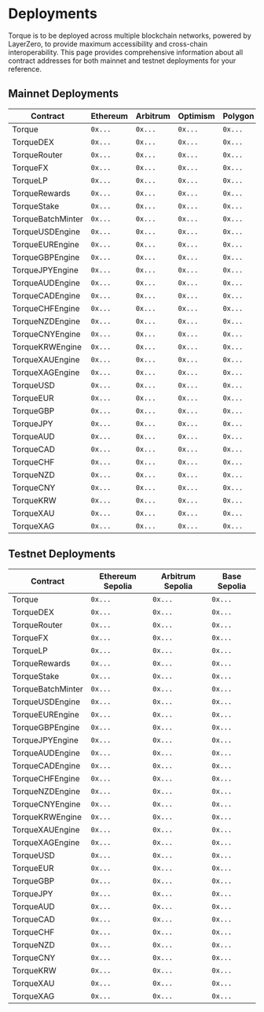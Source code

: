 # Deployments

<div class="intro-description">
Torque is to be deployed across multiple blockchain networks, powered by LayerZero, to provide maximum accessibility and cross-chain interoperability. This page provides comprehensive information about all contract addresses for both mainnet and testnet deployments for your reference.
</div>

## Mainnet Deployments

| Contract | Ethereum | Arbitrum | Optimism | Polygon | Base | BSC | Avalanche | Sonic | Abstract | Fraxtal |
|----------|----------|----------|----------|---------|------|-----|-----------|-------|----------|---------|
| Torque | `0x...` | `0x...` | `0x...` | `0x...` | `0x...` | `0x...` | `0x...` | `0x...` | `0x...` | `0x...` |
| TorqueDEX | `0x...` | `0x...` | `0x...` | `0x...` | `0x...` | `0x...` | `0x...` | `0x...` | `0x...` | `0x...` |
| TorqueRouter | `0x...` | `0x...` | `0x...` | `0x...` | `0x...` | `0x...` | `0x...` | `0x...` | `0x...` | `0x...` |
| TorqueFX | `0x...` | `0x...` | `0x...` | `0x...` | `0x...` | `0x...` | `0x...` | `0x...` | `0x...` | `0x...` |
| TorqueLP | `0x...` | `0x...` | `0x...` | `0x...` | `0x...` | `0x...` | `0x...` | `0x...` | `0x...` | `0x...` |
| TorqueRewards | `0x...` | `0x...` | `0x...` | `0x...` | `0x...` | `0x...` | `0x...` | `0x...` | `0x...` | `0x...` |
| TorqueStake | `0x...` | `0x...` | `0x...` | `0x...` | `0x...` | `0x...` | `0x...` | `0x...` | `0x...` | `0x...` |
| TorqueBatchMinter | `0x...` | `0x...` | `0x...` | `0x...` | `0x...` | `0x...` | `0x...` | `0x...` | `0x...` | `0x...` |
| TorqueUSDEngine | `0x...` | `0x...` | `0x...` | `0x...` | `0x...` | `0x...` | `0x...` | `0x...` | `0x...` | `0x...` |
| TorqueEUREngine | `0x...` | `0x...` | `0x...` | `0x...` | `0x...` | `0x...` | `0x...` | `0x...` | `0x...` | `0x...` |
| TorqueGBPEngine | `0x...` | `0x...` | `0x...` | `0x...` | `0x...` | `0x...` | `0x...` | `0x...` | `0x...` | `0x...` |
| TorqueJPYEngine | `0x...` | `0x...` | `0x...` | `0x...` | `0x...` | `0x...` | `0x...` | `0x...` | `0x...` | `0x...` |
| TorqueAUDEngine | `0x...` | `0x...` | `0x...` | `0x...` | `0x...` | `0x...` | `0x...` | `0x...` | `0x...` | `0x...` |
| TorqueCADEngine | `0x...` | `0x...` | `0x...` | `0x...` | `0x...` | `0x...` | `0x...` | `0x...` | `0x...` | `0x...` |
| TorqueCHFEngine | `0x...` | `0x...` | `0x...` | `0x...` | `0x...` | `0x...` | `0x...` | `0x...` | `0x...` | `0x...` |
| TorqueNZDEngine | `0x...` | `0x...` | `0x...` | `0x...` | `0x...` | `0x...` | `0x...` | `0x...` | `0x...` | `0x...` |
| TorqueCNYEngine | `0x...` | `0x...` | `0x...` | `0x...` | `0x...` | `0x...` | `0x...` | `0x...` | `0x...` | `0x...` |
| TorqueKRWEngine | `0x...` | `0x...` | `0x...` | `0x...` | `0x...` | `0x...` | `0x...` | `0x...` | `0x...` | `0x...` |
| TorqueXAUEngine | `0x...` | `0x...` | `0x...` | `0x...` | `0x...` | `0x...` | `0x...` | `0x...` | `0x...` | `0x...` |
| TorqueXAGEngine | `0x...` | `0x...` | `0x...` | `0x...` | `0x...` | `0x...` | `0x...` | `0x...` | `0x...` | `0x...` |
| TorqueUSD | `0x...` | `0x...` | `0x...` | `0x...` | `0x...` | `0x...` | `0x...` | `0x...` | `0x...` | `0x...` |
| TorqueEUR | `0x...` | `0x...` | `0x...` | `0x...` | `0x...` | `0x...` | `0x...` | `0x...` | `0x...` | `0x...` |
| TorqueGBP | `0x...` | `0x...` | `0x...` | `0x...` | `0x...` | `0x...` | `0x...` | `0x...` | `0x...` | `0x...` |
| TorqueJPY | `0x...` | `0x...` | `0x...` | `0x...` | `0x...` | `0x...` | `0x...` | `0x...` | `0x...` | `0x...` |
| TorqueAUD | `0x...` | `0x...` | `0x...` | `0x...` | `0x...` | `0x...` | `0x...` | `0x...` | `0x...` | `0x...` |
| TorqueCAD | `0x...` | `0x...` | `0x...` | `0x...` | `0x...` | `0x...` | `0x...` | `0x...` | `0x...` | `0x...` |
| TorqueCHF | `0x...` | `0x...` | `0x...` | `0x...` | `0x...` | `0x...` | `0x...` | `0x...` | `0x...` | `0x...` |
| TorqueNZD | `0x...` | `0x...` | `0x...` | `0x...` | `0x...` | `0x...` | `0x...` | `0x...` | `0x...` | `0x...` |
| TorqueCNY | `0x...` | `0x...` | `0x...` | `0x...` | `0x...` | `0x...` | `0x...` | `0x...` | `0x...` | `0x...` |
| TorqueKRW | `0x...` | `0x...` | `0x...` | `0x...` | `0x...` | `0x...` | `0x...` | `0x...` | `0x...` | `0x...` |
| TorqueXAU | `0x...` | `0x...` | `0x...` | `0x...` | `0x...` | `0x...` | `0x...` | `0x...` | `0x...` | `0x...` |
| TorqueXAG | `0x...` | `0x...` | `0x...` | `0x...` | `0x...` | `0x...` | `0x...` | `0x...` | `0x...` | `0x...` |

## Testnet Deployments

| Contract | Ethereum Sepolia | Arbitrum Sepolia | Base Sepolia |
|----------|---------|------------------|--------------|
| Torque | `0x...` | `0x...` | `0x...` |
| TorqueDEX | `0x...` | `0x...` | `0x...` |
| TorqueRouter | `0x...` | `0x...` | `0x...` |
| TorqueFX | `0x...` | `0x...` | `0x...` |
| TorqueLP | `0x...` | `0x...` | `0x...` |
| TorqueRewards | `0x...` | `0x...` | `0x...` |
| TorqueStake | `0x...` | `0x...` | `0x...` |
| TorqueBatchMinter | `0x...` | `0x...` | `0x...` |
| TorqueUSDEngine | `0x...` | `0x...` | `0x...` |
| TorqueEUREngine | `0x...` | `0x...` | `0x...` |
| TorqueGBPEngine | `0x...` | `0x...` | `0x...` |
| TorqueJPYEngine | `0x...` | `0x...` | `0x...` |
| TorqueAUDEngine | `0x...` | `0x...` | `0x...` |
| TorqueCADEngine | `0x...` | `0x...` | `0x...` |
| TorqueCHFEngine | `0x...` | `0x...` | `0x...` |
| TorqueNZDEngine | `0x...` | `0x...` | `0x...` |
| TorqueCNYEngine | `0x...` | `0x...` | `0x...` |
| TorqueKRWEngine | `0x...` | `0x...` | `0x...` |
| TorqueXAUEngine | `0x...` | `0x...` | `0x...` |
| TorqueXAGEngine | `0x...` | `0x...` | `0x...` |
| TorqueUSD | `0x...` | `0x...` | `0x...` |
| TorqueEUR | `0x...` | `0x...` | `0x...` |
| TorqueGBP | `0x...` | `0x...` | `0x...` |
| TorqueJPY | `0x...` | `0x...` | `0x...` |
| TorqueAUD | `0x...` | `0x...` | `0x...` |
| TorqueCAD | `0x...` | `0x...` | `0x...` |
| TorqueCHF | `0x...` | `0x...` | `0x...` |
| TorqueNZD | `0x...` | `0x...` | `0x...` |
| TorqueCNY | `0x...` | `0x...` | `0x...` |
| TorqueKRW | `0x...` | `0x...` | `0x...` |
| TorqueXAU | `0x...` | `0x...` | `0x...` |
| TorqueXAG | `0x...` | `0x...` | `0x...` |